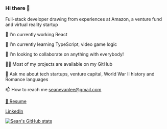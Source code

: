### Hi there 👋

Full-stack developer drawing from experiences at Amazon, a venture fund and virtual reality startup

🔭 I’m currently working React

🌱 I’m currently learning TypeScript, video game logic

👯 I’m looking to collaborate on anything with everybody!

👨‍💻 Most of my projects are available on my GitHub

💬 Ask me about tech startups, venture capital, World War II history and Romance languages

📫 How to reach me seanevanlee@gmail.com

<a href="https://drive.google.com/file/d/1p5OF5VrmMGiGgGSxPtxc-ulAOVo09FTQ/view?usp=sharing">📄 Resume</a> 

<a href="https://www.linkedin.com/in/seanevanlee/">LinkedIn</a>

[![Sean's GitHub stats](https://github-readme-stats.vercel.app/api?username=seanevanlee)](https://github.com/anuraghazra/github-readme-stats)

